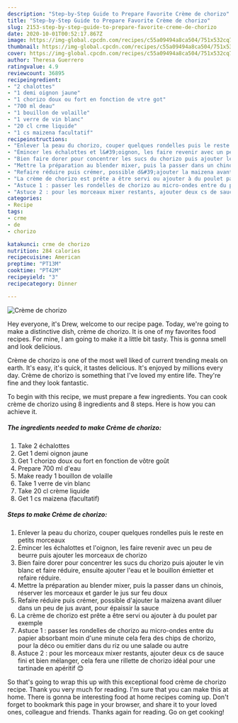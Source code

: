 ```yaml
---
description: "Step-by-Step Guide to Prepare Favorite Crème de chorizo"
title: "Step-by-Step Guide to Prepare Favorite Crème de chorizo"
slug: 2153-step-by-step-guide-to-prepare-favorite-creme-de-chorizo
date: 2020-10-01T00:52:17.867Z
image: https://img-global.cpcdn.com/recipes/c55a09494a8ca504/751x532cq70/creme-de-chorizo-photo-principale-de-la-recette.jpg
thumbnail: https://img-global.cpcdn.com/recipes/c55a09494a8ca504/751x532cq70/creme-de-chorizo-photo-principale-de-la-recette.jpg
cover: https://img-global.cpcdn.com/recipes/c55a09494a8ca504/751x532cq70/creme-de-chorizo-photo-principale-de-la-recette.jpg
author: Theresa Guerrero
ratingvalue: 4.9
reviewcount: 36895
recipeingredient:
- "2 chalottes"
- "1 demi oignon jaune"
- "1 chorizo doux ou fort en fonction de vtre got"
- "700 ml deau"
- "1 bouillon de volaille"
- "1 verre de vin blanc"
- "20 cl crme liquide"
- "1 cs maizena facultatif"
recipeinstructions:
- "Enlever la peau du chorizo, couper quelques rondelles puis le reste en petits morceaux"
- "Émincer les échalottes et l&#39;oignon, les faire revenir avec un peu de beurre puis ajouter les morceaux de chorizo"
- "Bien faire dorer pour concentrer les sucs du chorizo puis ajouter le vin blanc et faire réduire, ensuite ajouter l&#39;eau et le bouillon émietter et refaire réduire."
- "Mettre la préparation au blender mixer, puis la passer dans un chinois, réserver les morceaux et garder le jus sur feu doux"
- "Refaire réduire puis crémer, possible d&#39;ajouter la maizena avant diluer dans un peu de jus avant, pour épaissir la sauce"
- "La crème de chorizo est prête a être servi ou ajouter à du poulet par exemple"
- "Astuce 1 : passer les rondelles de chorizo au micro-ondes entre du papier absorbant moin d&#39;une minute cela fera des chips de chorizo, pour la déco ou emitier dans du riz ou une salade ou autre"
- "Astuce 2 : pour les morceaux mixer restants, ajouter deux cs de sauce fini et bien mélanger, cela fera une rillette de chorizo idéal pour une tartinade en apéritif 😊"
categories:
- Recipe
tags:
- crme
- de
- chorizo

katakunci: crme de chorizo 
nutrition: 284 calories
recipecuisine: American
preptime: "PT13M"
cooktime: "PT42M"
recipeyield: "3"
recipecategory: Dinner

---
```



![Crème de chorizo](https://img-global.cpcdn.com/recipes/c55a09494a8ca504/751x532cq70/creme-de-chorizo-photo-principale-de-la-recette.jpg)

Hey everyone, it's Drew, welcome to our recipe page. Today, we're going to make a distinctive dish, crème de chorizo. It is one of my favorites food recipes. For mine, I am going to make it a little bit tasty. This is gonna smell and look delicious.



Crème de chorizo is one of the most well liked of current trending meals on earth. It's easy, it's quick, it tastes delicious. It's enjoyed by millions every day. Crème de chorizo is something that I've loved my entire life. They're fine and they look fantastic.


To begin with this recipe, we must prepare a few ingredients. You can cook crème de chorizo using 8 ingredients and 8 steps. Here is how you can achieve it.

<!--inarticleads1-->

##### The ingredients needed to make Crème de chorizo:

1. Take 2 échalottes
1. Get 1 demi oignon jaune
1. Get 1 chorizo doux ou fort en fonction de vôtre goût
1. Prepare 700 ml d&#39;eau
1. Make ready 1 bouillon de volaille
1. Take 1 verre de vin blanc
1. Take 20 cl crème liquide
1. Get 1 cs maizena (facultatif)




<!--inarticleads2-->

##### Steps to make Crème de chorizo:

1. Enlever la peau du chorizo, couper quelques rondelles puis le reste en petits morceaux
1. Émincer les échalottes et l&#39;oignon, les faire revenir avec un peu de beurre puis ajouter les morceaux de chorizo
1. Bien faire dorer pour concentrer les sucs du chorizo puis ajouter le vin blanc et faire réduire, ensuite ajouter l&#39;eau et le bouillon émietter et refaire réduire.
1. Mettre la préparation au blender mixer, puis la passer dans un chinois, réserver les morceaux et garder le jus sur feu doux
1. Refaire réduire puis crémer, possible d&#39;ajouter la maizena avant diluer dans un peu de jus avant, pour épaissir la sauce
1. La crème de chorizo est prête a être servi ou ajouter à du poulet par exemple
1. Astuce 1 : passer les rondelles de chorizo au micro-ondes entre du papier absorbant moin d&#39;une minute cela fera des chips de chorizo, pour la déco ou emitier dans du riz ou une salade ou autre
1. Astuce 2 : pour les morceaux mixer restants, ajouter deux cs de sauce fini et bien mélanger, cela fera une rillette de chorizo idéal pour une tartinade en apéritif 😊




So that's going to wrap this up with this exceptional food crème de chorizo recipe. Thank you very much for reading. I'm sure that you can make this at home. There is gonna be interesting food at home recipes coming up. Don't forget to bookmark this page in your browser, and share it to your loved ones, colleague and friends. Thanks again for reading. Go on get cooking!
